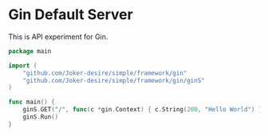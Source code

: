 # Gin Default Server

This is API experiment for Gin.

```go
package main

import (
	"github.com/Joker-desire/simple/framework/gin"
	"github.com/Joker-desire/simple/framework/gin/ginS"
)

func main() {
	ginS.GET("/", func(c *gin.Context) { c.String(200, "Hello World") })
	ginS.Run()
}
```
